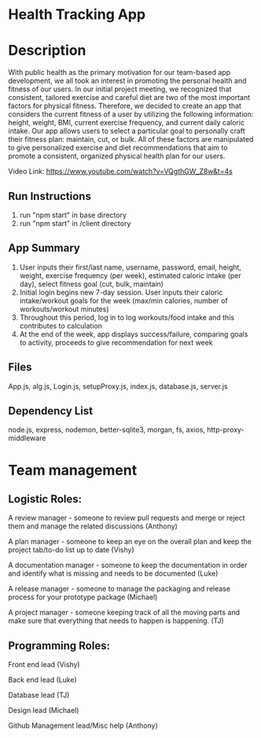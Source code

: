 # Health Tracking App

# Description

With public health as the primary motivation for our team-based app development, we all took an interest in promoting the personal health and fitness of our users. In our initial project meeting, we recognized that consistent, tailored exercise and careful diet are two of the most important factors for physical fitness. Therefore, we decided to create an app that considers the current fitness of a user by utilizing the following information: height, weight, BMI, current exercise frequency, and current daily caloric intake. Our app allows users to select a particular goal to personally craft their fitness plan: maintain, cut, or bulk. All of these factors are manipulated to give personalized exercise and diet recommendations that aim to promote a consistent, organized physical health plan for our users.

Video Link: https://www.youtube.com/watch?v=VQgthGW_Z8w&t=4s 

## Run Instructions

1. run "npm start" in base directory
2. run "npm start" in /client directory

## App Summary 

1. User inputs their first/last name, username, password, email, height, weight, exercise frequency (per week), estimated caloric intake (per day), select fitness goal (cut, bulk, maintain)
2. Initial login begins new 7-day session. User inputs their caloric intake/workout goals for the week (max/min calories, number of workouts/workout minutes)
3. Throughout this period, log in to log workouts/food intake and this contributes to calculation
4. At the end of the week, app displays success/failure, comparing goals to activity, proceeds to give recommendation for next week

## Files

App.js, alg.js, Login.js, setupProxy.js, index.js, database.js, server.js

## Dependency List

node.js, express, nodemon, better-sqlite3, morgan, fs, axios, http-proxy-middleware

# Team management

## Logistic Roles:

A review manager - someone to review pull requests and merge or reject them and manage the related discussions (Anthony)

A plan manager - someone to keep an eye on the overall plan and keep the project tab/to-do list up to date (Vishy)

A documentation manager - someone to keep the documentation in order and identify what is missing and needs to be documented (Luke)

A release manager - someone to manage the packaging and release process for your prototype package (Michael)

A project manager - someone keeping track of all the moving parts and make sure that everything that needs to happen is happening. (TJ)

## Programming Roles:

Front end lead (Vishy)

Back end lead (Luke)

Database lead (TJ)

Design lead (Michael)

Github Management lead/Misc help (Anthony)
